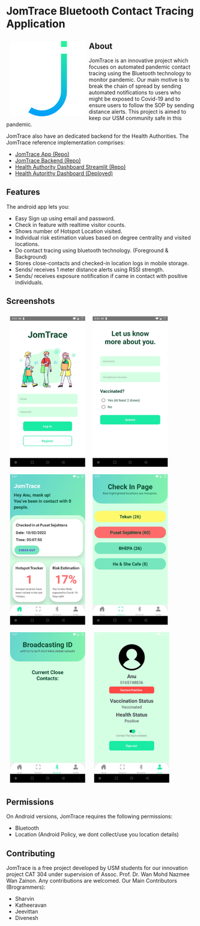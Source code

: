 # JomTrace Bluetooth Contact Tracing Application
<img src="/assets/images/JomTrace.png" align="left"
width="200" hspace="10" vspace="10">
## About

JomTrace is an innovative project which focuses on automated pandemic contact tracing using the Bluetooth technology to monitor pandemic. Our main motive is to break the chain of spread by sending automated notifications to users who might be exposed to Covid-19 and to ensure users to follow the SOP by sending distance alerts. This project is aimed to keep our USM community safe in this pandemic.

JomTrace also have an dedicated backend for the Health Authorities.
The JomTrace reference implementation comprises:
- [JomTrace App (Repo)](https://github.com/Sharvin1106/BluetoothTracingApp)
- [JomTrace Backend (Repo)](https://github.com/jom-trace/JomTrace-Backend)
- [Health Authority Dashboard Streamlit (Repo)](https://github.com/jom-trace/dashboard_streamlit)
- [Health Autorithy Dashboard (Deployed)](https://jom-trace-dashboard.herokuapp.com/)

## Features

The android app lets you:
- Easy Sign up using email and password.
- Check in feature with realtime visitor counts.
- Shows number of Hotspot Location visited.
- Individual risk estimation values based on degree centrality and visited locations. 
- Do contact tracing using bluetooth technology. (Foreground & Background)
- Stores close-contacts and checked-in location logs in mobile storage.
- Sends/ receives 1 meter distance alerts using RSSI strength.
- Sends/ receives exposure notification if came in contact with positive individuals.

## Screenshots

[<img src="/assets/images/Sign-Up.jpg" align="left"
width="200"
    hspace="10" vspace="10">](/assets/images/Sign-Up.jpg)
    [<img src="/assets/images/User-Form.jpg" align="left"
width="200"
    hspace="10" vspace="10">](/assets/images/User-Form.jpg)
    [<img src="/assets/images/Home.jpg" align="left"
width="200"
    hspace="10" vspace="10">](/assets/images/Home.jpg)
[<img src="/assets/images/Check-In.jpg" align="center"
width="200"
    hspace="10" vspace="10">](/assets/images/Check-In.jpg)
[<img src="/assets/images/Bluetooth.jpg" align="center"
width="200"
    hspace="10" vspace="10">](/assets/images/Bluetooth.jpg)
[<img src="/assets/images/Profile.jpg" align="center"
width="200"
    hspace="10" vspace="10">](/assets/images/Profile.jpg)

## Permissions

On Android versions, JomTrace requires the following permissions:
- Bluetooth
- Location (Android Policy, we dont collect/use you location details)


## Contributing

JomTrace is a free project developed by USM students for our innovation project CAT 304 under supervision of Assoc. Prof. Dr. Wan Mohd Nazmee Wan Zainon. Any contributions are welcomed.
Our Main Contributors (Brogrammers):
- Sharvin 
- Katheeravan
- Jeevittan
- Divenesh

